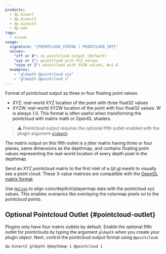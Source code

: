 ```yaml
---
products:
  - dp.kinect
  - dp.kinect2
  - dp.kinect3
  - dp.oak
tags:
  - visual
usage:
  signature: "{POINTCLOUD_STRING | POINTCLOUD_INT}"
  values:
    "off or 0": no pointcloud output (default)
    "xyz or 1": pointcloud with XYZ values
    "xyzw or 2": pointcloud with XYZW values, W=1.0
  examples:
    - "gldepth @pointcloud xyz"
    - "gldepth @pointcloud 1"
---
```


Format of pointcloud output as three or four floating point values.

* XYZ: real-world XYZ location of the point with three float32 values
* XYZW: real-world XYZW location of the point with four float32 values.
  W is always 1.0. This format is often useful when transforming the
  pointcloud with matrix math or OpenGL shaders.

> ⚠️ Pointcloud output requires the optional fifth outlet enabled
> with the plugin argument [`gldepth`](#pointcloud-outlet).

The matrix output on this fifth outlet is a jitter matrix having
three or four planes, same dimensions as the depthmap, and
contains floating point values representing the real-world
location of every depth pixel in the depthmap.

Send an XYZ pointcloud matrix to the first inlet of a (jit.gl.mesh)
to visually see a point cloud. These 3-value matrices are compatible with the
[OpenGL matrix format](http://cycling74.com/docs/max6/dynamic/c74_docs.html#jitterappendixb).

Use [`@align`](align.md) to align color/depth/ir/playermap data with
the pointcloud xyz values. This enables scenarios like overlaying the
colormap pixels on to the pointcloud points.

## Optional Pointcloud Outlet {#pointcloud-outlet}

Plugins only have four matrix outlets by default. Enable the
optional fifth outlet for pointclouds by typing the argument
`gldepth` when you create your plugin object. Next,
control the pointcloud output format using `@pointcloud`.

```
dp.kinect2 gldepth @depthmap 1 @pointcloud 1
```
